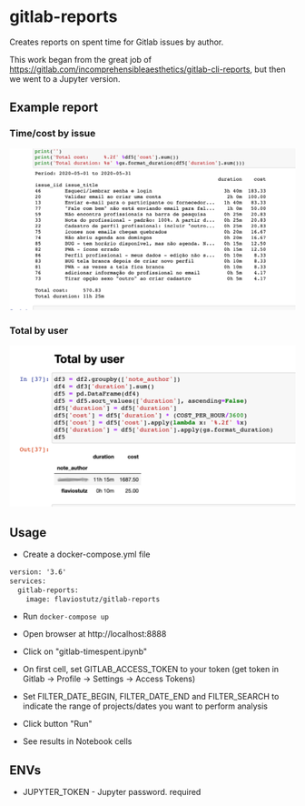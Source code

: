 # gitlab-reports
Creates reports on spent time for Gitlab issues by author.

This work began from the great job of https://gitlab.com/incomprehensibleaesthetics/gitlab-cli-reports, but then we went to a Jupyter version.

## Example report

### Time/cost by issue
<img src="sample1.png" width=600 />

### Total by user
<img src="sample2.png" width=600 />

## Usage

* Create a docker-compose.yml file

```
version: '3.6'
services:
  gitlab-reports:
    image: flaviostutz/gitlab-reports
```

* Run ```docker-compose up```

* Open browser at http://localhost:8888

* Click on "gitlab-timespent.ipynb"

* On first cell, set GITLAB_ACCESS_TOKEN to your token (get token in Gitlab -> Profile -> Settings -> Access Tokens)

* Set FILTER_DATE_BEGIN, FILTER_DATE_END and FILTER_SEARCH to indicate the range of projects/dates you want to perform analysis

* Click button "Run"

* See results in Notebook cells

## ENVs

* JUPYTER_TOKEN - Jupyter password. required
